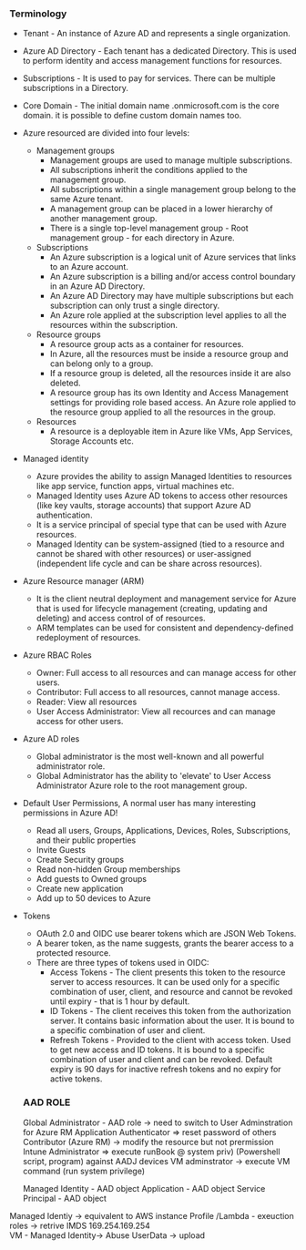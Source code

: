### Terminology
- Tenant - An instance of Azure AD and represents a single organization.
- Azure AD Directory - Each tenant has a dedicated Directory. This is used to perform identity and access management functions for resources. 
- Subscriptions - It is used to pay for services. There can be multiple subscriptions in a Directory.
- Core Domain - The initial domain name <tenant>.onmicrosoft.com is the core domain. it is possible to define custom domain names too.
- Azure resourced are divided into four levels:
  - Management groups
    - Management groups are used to manage multiple subscriptions. 
    - All subscriptions inherit the conditions applied to the management group. 
    - All subscriptions within a single management group belong to the same Azure tenant.
    - A management group can be placed in a lower hierarchy of another management group.
    - There is a single top-level management group - Root management group - for each directory in Azure.
  - Subscriptions
    - An Azure subscription is a logical unit of Azure services that links to an Azure account. 
    - An Azure subscription is a billing and/or access control boundary in an Azure AD Directory. 
    - An Azure AD Directory may have multiple subscriptions but each subscription can only trust a single directory.
    - An Azure role applied at the subscription level applies to all the resources within the subscription.
  - Resource groups
    - A resource group acts as a container for resources. 
    - In Azure, all the resources must be inside a resource group and can belong only to a group. 
    - If a resource group is deleted, all the resources inside it are also deleted. 
    - A resource group has its own Identity and Access Management settings for providing role based access. An Azure role applied to the resource group applied to all the resources in the group.
  - Resources
    - A resource is a deployable item in Azure like VMs, App Services, Storage Accounts etc. 
- Managed identity
  - Azure provides the ability to assign Managed Identities to resources like app service, function apps, virtual machines etc. 
  - Managed Identity uses Azure AD tokens to access other resources (like key vaults, storage accounts) that support Azure AD authentication. 
  - It is a service principal of special type that can be used with Azure resources. 
  - Managed Identity can be system-assigned (tied to a resource and cannot be shared with other resources) or user-assigned (independent life cycle and can be share across resources).
- Azure Resource manager (ARM)
  - It is the client neutral deployment and management service for Azure that is used for lifecycle management (creating, updating and deleting) and access control of of resources.
  - ARM templates can be used for consistent and dependency-defined redeployment of resources.
- Azure RBAC Roles
  - Owner: Full access to all resources and can manage access for other users.
  - Contributor: Full access to all resources, cannot manage access.
  - Reader: View all resources
  - User Access Administrator: View all recources and can manage access for other users.  
- Azure AD roles
  - Global administrator is the most well-known and all powerful administrator role.
  - Global Administrator has the ability to 'elevate' to User Access Administrator Azure role to the root management group.
- Default User Permissions, A normal user has many interesting permissions in Azure AD!
  -   Read all users, Groups, Applications, Devices, Roles, Subscriptions, and their public properties
  -   Invite Guests
  -   Create Security groups
  -   Read non-hidden Group memberships
  -   Add guests to Owned groups
  -   Create new application
  -   Add up to 50 devices to Azure
- Tokens
  - OAuth 2.0 and OIDC use bearer tokens which are JSON Web Tokens. 
  - A bearer token, as the name suggests, grants the bearer access to a protected resource.
  - There are three types of tokens used in OIDC:
    - Access Tokens - The client presents this token to the resource server to access resources. It can be used only for a specific combination of user, client, and resource and cannot be revoked until expiry - that is 1 hour by default. 
    - ID Tokens - The client receives this token from the authorization server. It contains basic information about the user. It is bound to a specific combination of user and client.
    - Refresh Tokens - Provided to the client with access token. Used to get new access and ID tokens. It is bound to a specific combination of user and client and can be revoked. Default expiry is 90 days for inactive refresh tokens and no expiry for active tokens.

  
  
  ### AAD ROLE
  
  Global Administrator - AAD role -> need to switch to User Adminstration for Azure RM 
  Application Authenticator => reset password of others
  Contributor  (Azure RM) -> modify the resource but not prermission 
  Intune Administrator => execute runBook @ system priv)  (Powershell script, program) against AADJ devices
  VM adminstrator -> execute VM command (run system privilege)
  
  Managed Identity - AAD object
  Application - AAD object
  Service Principal - AAD object
 
  
 
 Managed Identiy -> equivalent to AWS instance Profile /Lambda - exeuction roles -> retrive IMDS 169.254.169.254  
 VM - Managed Identity-> Abuse UserData -> upload 
